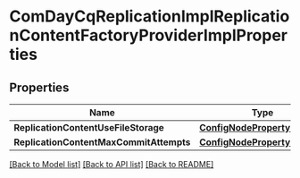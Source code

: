 # ComDayCqReplicationImplReplicationContentFactoryProviderImplProperties

## Properties
Name | Type | Description | Notes
------------ | ------------- | ------------- | -------------
**ReplicationContentUseFileStorage** | [**ConfigNodePropertyBoolean**](configNodePropertyBoolean.md) |  | [optional] 
**ReplicationContentMaxCommitAttempts** | [**ConfigNodePropertyInteger**](configNodePropertyInteger.md) |  | [optional] 

[[Back to Model list]](../README.md#documentation-for-models) [[Back to API list]](../README.md#documentation-for-api-endpoints) [[Back to README]](../README.md)


